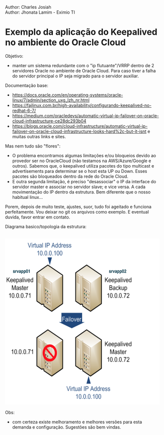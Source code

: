Author: Charles Josiah<br>
Author: Jhonata Lamim - Eximio TI

# Exemplo da aplicação do Keepalived no ambiente do Oracle Cloud

Objetivo: 
 - manter um sistema redundante com o "ip flutuante"/VRRP dentro de 2 servidores Oracle no ambiente de Oracle Cloud. 
 Para caso tiver a falha do servidor principal o IP seja migrado para o servidor auxiliar.

Documentação base: 
 - https://docs.oracle.com/en/operating-systems/oracle-linux/7/admin/section_uxg_lzh_nr.html
 - https://fajlinux.com.br/high-availability/configurando-keepalived-no-redhat-6-7/<br>
 - https://medium.com/oracledevs/automatic-virtual-ip-failover-on-oracle-cloud-infrastructure-ce28dc293b04
 - https://blogs.oracle.com/cloud-infrastructure/automatic-virtual-ip-failover-on-oracle-cloud-infrastructure-looks-hard%2c-but-it-isnt
e muitas outras links e sites.

Mas nem tudo são "flores": 
 - O problema encontramos algumas limitações e/ou bloqueios devido ao provedor ser no OracleCloud (não testamos na AWS/Azure/Google e outros). Sabemos que, o keepalived utiliza pacotes do tipo multicast e advertisements para determinar se o host esta UP ou Down. Esses pacotes são bloqueados dentro da rede do Oracle Cloud.
 - E outra segunda limitação, é preciso "desassociar" o IP da interface do servidor master e associar no servidor slave; e vice versa. A cada movimentação do IP dentro da estrutura. Bem diferente que o nosso habitual linux...

Porem, depois de muito teste, ajustes, suor, tudo foi ageitado e funciona perfeitamente. Vou deixar no git os arquivos como exemplo. E eventual duvida, favor entrar em contato.

Diagrama basico/topologia da estrutura: 


<p align="center">
<br>
<img  height="542" width="542" src="https://raw.githubusercontent.com/charles-josiah/confz/master/OracleCloud/Keepalived/topologia-oracle-cloud-keepalived.png">
</p>

Obs:
 - com certeza existe melhoramento e melhores versões para esta demanda e configuração. 
 Sugestões são bem vindas.
